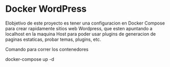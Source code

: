# Docker WordPress

Elobjetivo de este proyecto es tener una configuracion en Docker Compose para crear rapidamente sitios web Wordpress, que esten apuntando a localhost en la maquina Host para poder usar plugins de generacion de paginas estaticas, probar temas, plugins, etc.

Comando para correr los contenedores

docker-compose up -d
